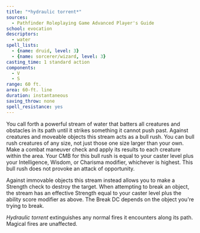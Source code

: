 ```yaml
---
title: "*hydraulic torrent*"
sources:
  - Pathfinder Roleplaying Game Advanced Player's Guide
school: evocation
descriptors:
  - water
spell_lists:
  - {name: druid, level: 3}
  - {name: sorcerer/wizard, level: 3}
casting_time: 1 standard action
components:
  - V
  - S
range: 60 ft.
area: 60-ft. line
duration: instantaneous
saving_throw: none
spell_resistance: yes
---
```


You call forth a powerful stream of water that batters all creatures and obstacles in its path until it strikes something it cannot push past. Against creatures and moveable objects this stream acts as a bull rush. You can bull rush creatures of any size, not just those one size larger than your own. Make a combat maneuver check and apply its results to each creature within the area. Your CMB for this bull rush is equal to your caster level plus your Intelligence, Wisdom, or Charisma modifier, whichever is highest. This bull rush does not provoke an attack of opportunity.

Against immovable objects this stream instead allows you to make a Strength check to destroy the target. When attempting to break an object, the stream has an effective Strength equal to your caster level plus the ability score modifier as above. The Break DC depends on the object you're trying to break.

*Hydraulic torrent* extinguishes any normal fires it encounters along its path. Magical fires are unaffected.


